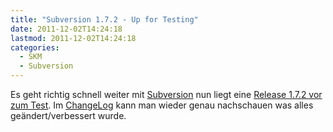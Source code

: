 ```yaml
---
title: "Subversion 1.7.2 - Up for Testing"
date: 2011-12-02T14:24:18
lastmod: 2011-12-02T14:24:18
categories:
  - SKM
  - Subversion
---
```

Es geht richtig schnell weiter mit <a href="http://subversion.apache.org">Subversion</a> nun liegt eine <a href="http://article.gmane.org/gmane.comp.version-control.subversion.devel/132632">Release 1.7.2 vor zum Test</a>. Im <a href="http://svn.apache.org/repos/asf/subversion/tags/1.7.2/CHANGES">ChangeLog</a> kann man wieder genau nachschauen was alles geändert/verbessert wurde.
